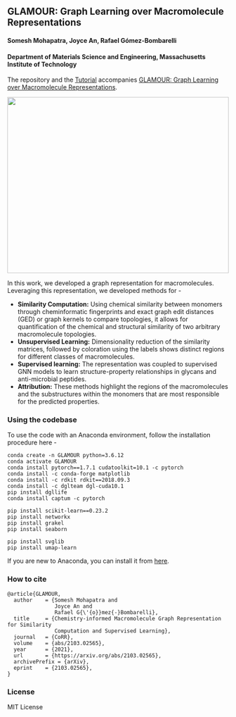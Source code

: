 ## GLAMOUR: Graph Learning over Macromolecule Representations
#### Somesh Mohapatra, Joyce An, Rafael Gómez-Bombarelli
#### Department of Materials Science and Engineering, Massachusetts Institute of Technology

The repository and the [Tutorial](https://github.com/learningmatter-mit/GLAMOUR/blob/main/Tutorial.ipynb) accompanies [GLAMOUR: Graph Learning over Macromolecule Representations](https://arxiv.org/abs/2103.02565).<br>

<img src="https://github.com/learningmatter-mit/GLAMOUR/blob/main/overview.svg" width="100%" height="400"><br>

In this work, we developed a graph representation for macromolecules. Leveraging this representation, we developed methods for - <br>
<ul>
<li><b>Similarity Computation:</b> Using chemical similarity between monomers through cheminformatic fingerprints and exact graph edit distances (GED) or graph kernels to compare topologies, it allows for quantification of the chemical and structural similarity of two arbitrary macromolecule topologies. <br>
<li><b>Unsupervised Learning:</b> Dimensionality reduction of the similarity matrices, followed by coloration using the labels shows distinct regions for different classes of macromolecules. <br>
<li><b>Supervised learning:</b> The representation was coupled to supervised GNN models to learn structure-property relationships in glycans and anti-microbial peptides. <br>
<li><b>Attribution:</b> These methods highlight the regions of the macromolecules and the substructures within the monomers that are most responsible for the predicted properties. <br>
</ul>

### Using the codebase
To use the code with an Anaconda environment, follow the installation procedure here - 
```
conda create -n GLAMOUR python=3.6.12
conda activate GLAMOUR
conda install pytorch==1.7.1 cudatoolkit=10.1 -c pytorch
conda install -c conda-forge matplotlib
conda install -c rdkit rdkit==2018.09.3
conda install -c dglteam dgl-cuda10.1
pip install dgllife
conda install captum -c pytorch

pip install scikit-learn==0.23.2
pip install networkx
pip install grakel
pip install seaborn

pip install svglib
pip install umap-learn
```

If you are new to Anaconda, you can install it from [here](https://www.anaconda.com/).

### How to cite
```
@article{GLAMOUR,
  author    = {Somesh Mohapatra and
               Joyce An and
               Rafael G{\'{o}}mez{-}Bombarelli},
  title     = {Chemistry-informed Macromolecule Graph Representation for Similarity
               Computation and Supervised Learning},
  journal   = {CoRR},
  volume    = {abs/2103.02565},
  year      = {2021},
  url       = {https://arxiv.org/abs/2103.02565},
  archivePrefix = {arXiv},
  eprint    = {2103.02565},
}
```

### License
MIT License
